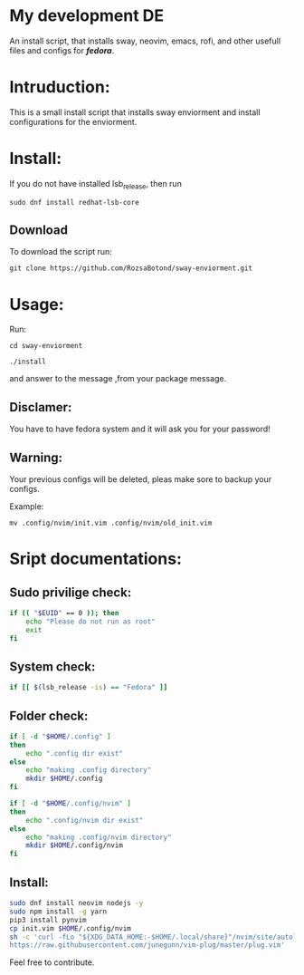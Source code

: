 # My development DE
An install script, that installs sway, neovim, emacs, rofi, and other usefull files and configs for ***fedora***.
# Intruduction:

This is a small install script that installs sway enviorment and install configurations for the enviorment.


# Install:

If you do not have installed lsb<sub>release</sub>, then run

```command
sudo dnf install redhat-lsb-core
```


## Download

To download the script run:

```command
git clone https://github.com/RozsaBotond/sway-enviorment.git
```


# Usage:

Run:

```command
cd sway-enviorment

./install
```

and answer to the message ,from your package message.


## Disclamer:

You have to have fedora system and it will ask you for your password!


## Warning:

Your previous configs will be deleted, pleas make sore to backup your configs.

Example:

```command
mv .config/nvim/init.vim .config/nvim/old_init.vim
```


# Sript documentations:


## Sudo privilige check:

```bash
if (( "$EUID" == 0 )); then
    echo "Please do not run as root"
    exit
fi
```


## System check:

```bash
if [[ $(lsb_release -is) == "Fedora" ]]
```


## Folder check:

```bash
if [ -d "$HOME/.config" ]
then
    echo ".config dir exist"
else
    echo "making .config directory"
    mkdir $HOME/.config
fi

if [ -d "$HOME/.config/nvim" ]
then
    echo ".config/nvim dir exist"
else
    echo "making .config/nvim directory"
    mkdir $HOME/.config/nvim
fi
```


## Install:

```bash
sudo dnf install neovim nodejs -y
sudo npm install -g yarn
pip3 install pynvim
cp init.vim $HOME/.config/nvim
sh -c 'curl -fLo "${XDG_DATA_HOME:-$HOME/.local/share}"/nvim/site/autoload/plug.vim --create-dirs \
https://raw.githubusercontent.com/junegunn/vim-plug/master/plug.vim'
```

Feel free to contribute.
